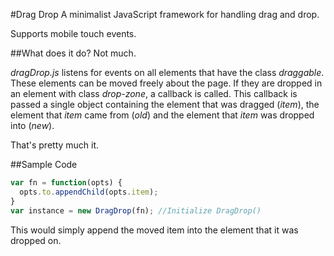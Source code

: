 #Drag Drop
A minimalist JavaScript framework for handling drag and drop.

Supports mobile touch events. 

##What does it do?
Not much. 

*dragDrop.js* listens for events on all elements that have the class *draggable*. These elements can be moved freely about the page. If they are dropped in an element with class *drop-zone*, a callback is called. This callback is passed a single object containing the element that was dragged (*item*), the element that *item* came from (*old*) and the element that *item* was dropped into (*new*).

That's pretty much it.

##Sample Code
```javascript
var fn = function(opts) {
  opts.to.appendChild(opts.item);
}
var instance = new DragDrop(fn); //Initialize DragDrop()
```

This would simply append the moved item into the element that it was dropped on.
